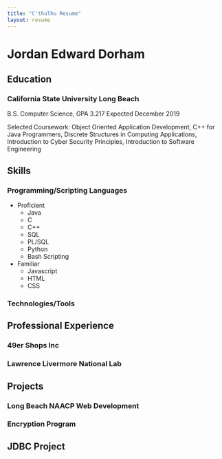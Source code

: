 ```yaml
---
title: "C'thulhu Resume"
layout: resume
---
```


# **Jordan Edward Dorham**

## Education

### California State University Long Beach

B.S. Computer Science, GPA 3.217
Expected December 2019 

Selected Coursework: Object Oriented Application Development, C++ for Java Programmers, Discrete Structures in Computing Applications, Introduction to Cyber Security Principles, Introduction to Software Engineering

## Skills

### Programming/Scripting Languages

* Proficient
  * Java
  * C
  * C++
  * SQL
  * PL/SQL
  * Python
  * Bash Scripting
* Familiar
  * Javascript
  * HTML
  * CSS
  
### Technologies/Tools

## Professional Experience

### 49er Shops Inc

### Lawrence Livermore National Lab

## Projects

### Long Beach NAACP Web Development

### Encryption Program

## JDBC Project
